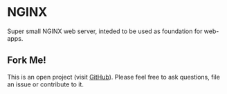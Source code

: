 # NGINX
Super small NGINX web server, inteded to be used as foundation for web-apps.

## Fork Me!
This is an open project (visit [GitHub](https://github.com/Hetsh/docker-mcserver)). Please feel free to ask questions, file an issue or contribute to it.
